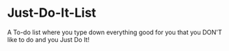 # Just-Do-It-List
A To-do list where you type down everything good for you that you DON'T like to do and you Just Do It!
